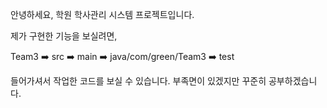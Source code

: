 안녕하세요, 학원 학사관리 시스템 프로젝트입니다.

제가 구현한 기능을 보실려면,

Team3 ➡️ src ➡️ main ➡️ java/com/green/Team3 ➡️ test

들어가셔서 작업한 코드를 보실 수 있습니다.
부족면이 있겠지만 꾸준히 공부하겠습니다.
